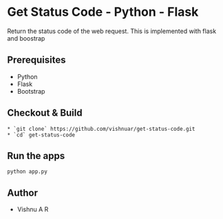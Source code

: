 # Get Status Code - Python - Flask
Return the status code of the web request. This is implemented with flask and boostrap

## Prerequisites
- Python
- Flask
- Bootstrap

## Checkout & Build
```
* `git clone` https://github.com/vishnuar/get-status-code.git
* `cd` get-status-code
```

## Run the apps
```shell
python app.py
```

## Author
* Vishnu A R